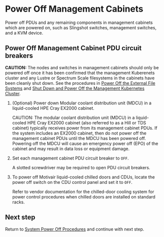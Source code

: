 # Power Off Management Cabinets

Power off PDUs and any remaining components in management cabinets which are powered on, such as Slingshot switches, management switches, and a KVM device.

## Power Off Management Cabinet PDU circuit breakers

**CAUTION:** The nodes and switches in management cabinets should only
be powered off once it has been confirmed that the management Kuberenets cluster and any Lustre or Spectrum Scale filesystems in the cabinets have been cleanly shut down. See the procedures in
[Power Off the External File Systems](System_Power_Off_Procedures.md#Power_off_the_External_File_systems.md)
and 
[Shut Down and Power Off the Management Kubernetes Cluster](file:///Users/htg/git/shasta/20240717/docs-csm-1.4/operations/power_management/Shut_Down_and_Power_Off_the_Management_Kubernetes_Cluster.md).

1. (Optional) Power down Modular coolant distribution unit (MDCU) in a liquid-cooled HPE Cray EX2000 cabinet.

   CAUTION: The modular coolant distribution unit (MDCU) in a liquid-cooled HPE Cray EX2000 cabinet (also referred to as a Hill or TDS cabinet) typically receives power from its management cabinet PDUs. If the system includes an EX2000 cabinet, then do not power off the management cabinet PDUs until the MDCU has been powered off. Powering off the MDCU will cause an emergency power off (EPO) of the cabinet and may result in data loss or equipment damage.

1. Set each management cabinet PDU circuit breaker to `OFF`.

   A slotted screwdriver may be required to open PDU circuit breakers.

1. To power off Motivair liquid-cooled chilled doors and CDUs, locate the power off switch on the CDU control panel and set it to `OFF`.

    Refer to vendor documentation for the chilled-door cooling system for power control procedures when chilled doors are installed on standard racks.

## Next step

Return to [System Power Off Procedures](System_Power_Off_Procedures.md) and continue with next step.
